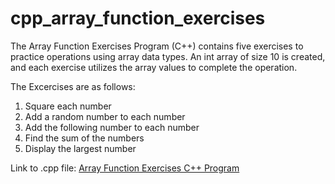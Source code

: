 # cpp_array_function_exercises
The Array Function Exercises Program (C++) contains five exercises to practice operations using array data types. An int array of size 10 is created, and each exercise utilizes the array values to complete the operation. 

The Excercises are as follows:
<ol>
<li>Square each number</li>
<li>Add a random number to each number</li>
<li>Add the following number to each number</li>
<li>Find the sum of the numbers</li>
<li>Display the largest number</li>
</ol>

Link to .cpp file: <a href="https://github.com/ffm5113/cpp_array_function_exercises/blob/main/ArrayFunctionExercises.cpp">Array Function Exercises C++ Program</a>
